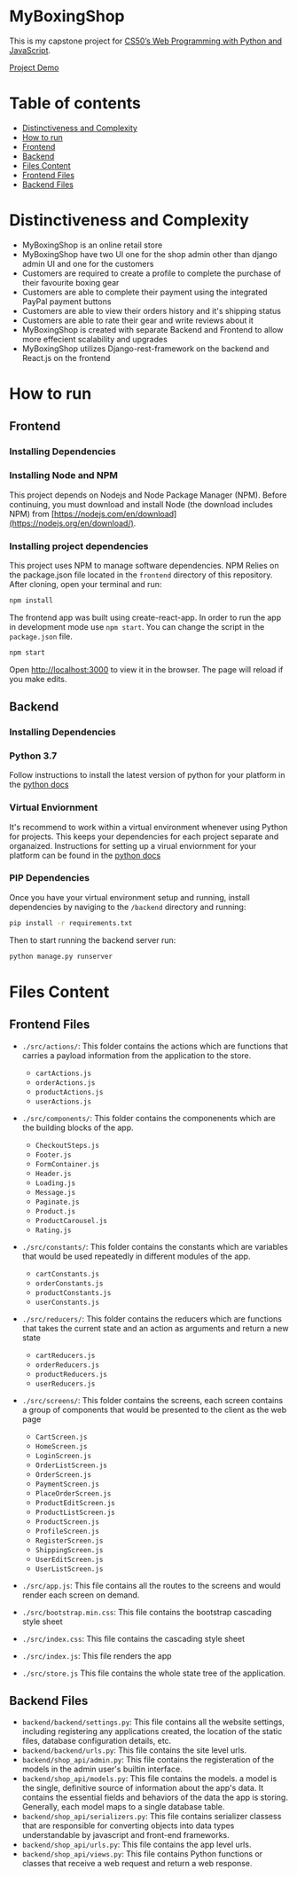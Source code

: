 # MyBoxingShop

This is my capstone project for [CS50’s Web Programming with Python and JavaScript](https://cs50.harvard.edu/web/2020/projects/final/capstone/).

[Project Demo](https://www.youtube.com/watch?v=0D3KPQ_MKq0)

# Table of contents

- [Distinctiveness and Complexity](#distinctiveness-and-complexity)
- [How to run](#how-to-run)
- [Frontend](#frontend)
- [Backend](#backend)
- [Files Content](#files-content)
- [Frontend Files](#frontend-files)
- [Backend Files](#backend-files)


# Distinctiveness and Complexity

- MyBoxingShop is an online retail store
- MyBoxingShop have two UI one for the shop admin other than django admin UI and one for the customers
- Customers are required to create a profile to complete the purchase of their favourite boxing gear
- Customers are able to complete their payment using the integrated PayPal payment buttons
- Customers are able to view their orders history and it's shipping status
- Customers are able to rate their gear and write reviews about it
- MyBoxingShop is created with separate Backend and Frontend to allow more effecient scalability and upgrades
- MyBoxingShop utilizes Django-rest-framework on the backend and React.js on the frontend

# How to run 
## Frontend
### Installing Dependencies
### Installing Node and NPM

This project depends on Nodejs and Node Package Manager (NPM). Before continuing, you must download and install Node (the download includes NPM) from [https://nodejs.com/en/download](https://nodejs.org/en/download/).

### Installing project dependencies

This project uses NPM to manage software dependencies. NPM Relies on the package.json file located in the `frontend` directory of this repository. After cloning, open your terminal and run:

```bash
npm install
```
The frontend app was built using create-react-app. In order to run the app in development mode use ```npm start```. You can change the script in the ```package.json``` file. 

```bash
npm start
```

Open [http://localhost:3000](http://localhost:3000) to view it in the browser. The page will reload if you make edits.<br>

## Backend
### Installing Dependencies

### Python 3.7

Follow instructions to install the latest version of python for your platform in the [python docs](https://docs.python.org/3/using/unix.html#getting-and-installing-the-latest-version-of-python)

### Virtual Enviornment

It's recommend to work within a virtual environment whenever using Python for projects. This keeps your dependencies for each project separate and organaized. Instructions for setting up a virual enviornment for your platform can be found in the [python docs](https://packaging.python.org/guides/installing-using-pip-and-virtual-environments/)

### PIP Dependencies

Once you have your virtual environment setup and running, install dependencies by naviging to the `/backend` directory and running:

```bash
pip install -r requirements.txt
```

Then to start running the backend server run:

```bash
python manage.py runserver
```

# Files Content

## Frontend Files
- `./src/actions/`:  This folder contains the actions which are functions that carries a payload information from the application to the store. 

	- `cartActions.js` 
	- `orderActions.js`
	- `productActions.js`
	- `userActions.js`
	
- `./src/components/`: This folder contains the componenents which are the building blocks of the app. 

	- `CheckoutSteps.js`
	- `Footer.js`
	- `FormContainer.js`
	- `Header.js`
	- `Loading.js`
	- `Message.js`
	- `Paginate.js`
	- `Product.js`
	- `ProductCarousel.js`
	- `Rating.js`

- `./src/constants/`: This folder contains the constants which are variables that would be used repeatedly in different modules of the app.

	- `cartConstants.js`
	- `orderConstants.js`
	- `productConstants.js`
	- `userConstants.js`

- `./src/reducers/`: This folder contains the reducers which are functions that takes the current state and an action as arguments and return a new state

	- `cartReducers.js`
	- `orderReducers.js`
	- `productReducers.js`
	- `userReducers.js`

- `./src/screens/`: This folder contains the screens, each screen contains a group of components that would be presented to the client as the web page

	- `CartScreen.js`
	- `HomeScreen.js`
	- `LoginScreen.js`
	- `OrderListScreen.js`
	- `OrderScreen.js`
	- `PaymentScreen.js`
	- `PlaceOrderScreen.js`
	- `ProductEditScreen.js`
	- `ProductListScreen.js`
	- `ProductScreen.js`
	- `ProfileScreen.js`
	- `RegisterScreen.js`
	- `ShippingScreen.js`
	- `UserEditScreen.js`
	- `UserListScreen.js`

- `./src/app.js`: This file contains all the routes to the screens and would render each screen on demand.
- `./src/bootstrap.min.css`: This file contains the bootstrap cascading style sheet
- `./src/index.css`: This file contains the cascading style sheet
- `./src/index.js`: This file renders the app
- `./src/store.js` This file contains the whole state tree of the application.
## Backend Files
- `backend/backend/settings.py`: This file contains all the website settings, including registering any applications created, the location of the static files, database configuration details, etc.
- `backend/backend/urls.py`: This file contains the site level urls.
- `backend/shop_api/admin.py`: This file contains the registeration of the models in the admin user's builtin interface.
- `backend/shop_api/models.py`: This file contains the models. a model is the single, definitive source of information about the app's data. It contains the essential fields and behaviors of the data the app is storing. Generally, each model maps to a single database table.
- `backend/shop_api/serializers.py`: This file contains serializer classess that are responsible for converting objects into data types understandable by javascript and front-end frameworks.
- `backend/shop_api/urls.py`: This file contains the app level urls.
- `backend/shop_api/views.py`: This file contains Python functions or classes that receive a web request and return a web response. 
